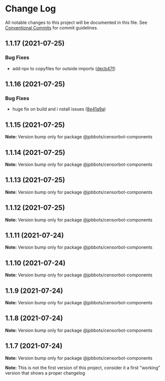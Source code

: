 # Change Log

All notable changes to this project will be documented in this file.
See [Conventional Commits](https://conventionalcommits.org) for commit guidelines.

## 1.1.17 (2021-07-25)


### Bug Fixes

* add npx to copyfiles for outside imports ([decb47f](https://github.com/JPBBots/censorbot-components/commit/decb47f6eebf3f01ea993f5169e3479cea4591fe))





## 1.1.16 (2021-07-25)


### Bug Fixes

* huge fix on build and i nstall issues ([8e41a9a](https://github.com/JPBBots/censorbot-components/commit/8e41a9aa94c343475b1ac5c931b2d7c09a7e56fe))





## 1.1.15 (2021-07-25)

**Note:** Version bump only for package @jpbbots/censorbot-components





## 1.1.14 (2021-07-25)

**Note:** Version bump only for package @jpbbots/censorbot-components





## 1.1.13 (2021-07-25)

**Note:** Version bump only for package @jpbbots/censorbot-components





## 1.1.12 (2021-07-25)

**Note:** Version bump only for package @jpbbots/censorbot-components





## 1.1.11 (2021-07-24)

**Note:** Version bump only for package @jpbbots/censorbot-components





## 1.1.10 (2021-07-24)

**Note:** Version bump only for package @jpbbots/censorbot-components





## 1.1.9 (2021-07-24)

**Note:** Version bump only for package @jpbbots/censorbot-components





## 1.1.8 (2021-07-24)

**Note:** Version bump only for package @jpbbots/censorbot-components





## 1.1.7 (2021-07-24)

**Note:** Version bump only for package @jpbbots/censorbot-components

**Note:** This is not the first version of this project, consider it a first "working" version that shows a proper changelog
